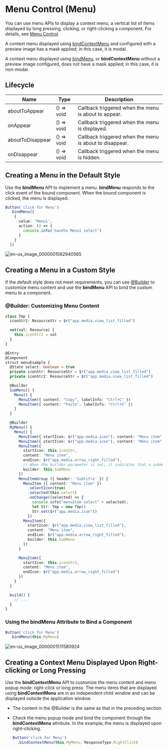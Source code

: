 # Menu Control (Menu)
You can use menu APIs to display a context menu, a vertical list of items displayed by long pressing, clicking, or right-clicking a component. For details, see [Menu Control](../reference/apis-arkui/arkui-ts/ts-universal-attributes-menu.md).

A context menu displayed using [bindContextMenu](../reference/apis-arkui/arkui-ts/ts-universal-attributes-menu.md#bindcontextmenu12) and configured with a preview image has a mask applied; in this case, it is modal.

A context menu displayed using [bindMenu](../reference/apis-arkui/arkui-ts/ts-universal-attributes-menu.md#bindmenu11), or **bindContextMenu** without a preview image configured, does not have a mask applied; in this case, it is non-modal.

## Lifecycle

| Name| Type| Description|
| --- | --- | --- |
| aboutToAppear  | () =>  void | Callback triggered when the menu is about to appear.|
| onAppear | () =>  void | Callback triggered when the menu is displayed.|
| aboutToDisappear | () =>  void | Callback triggered when the menu is about to disappear.|
| onDisappear  | () =>  void | Callback triggered when the menu is hidden.|



## Creating a Menu in the Default Style

Use the **bindMenu** API to implement a menu. **bindMenu** responds to the click event of the bound component. When the bound component is clicked, the menu is displayed.

```ts
Button('click for Menu')
  .bindMenu([
    {
      value: 'Menu1',
      action: () => {
        console.info('handle Menu1 select')
      }
    }
  ])
```

![en-us_image_0000001562940565](figures/en-us_image_0000001562940565.png)

## Creating a Menu in a Custom Style

If the default style does not meet requirements, you can use [@Builder](../../application-dev/ui/state-management/arkts-builder.md) to customize menu content and use the **bindMenu** API to bind the custom menu to a component.

### @Builder: Customizing Menu Content

```ts
class Tmp {
  iconStr2: ResourceStr = $r("app.media.view_list_filled")

  set(val: Resource) {
    this.iconStr2 = val
  }
}

@Entry
@Component
struct menuExample {
  @State select: boolean = true
  private iconStr: ResourceStr = $r("app.media.view_list_filled")
  private iconStr2: ResourceStr = $r("app.media.view_list_filled")

  @Builder
  SubMenu() {
    Menu() {
      MenuItem({ content: "Copy", labelInfo: "Ctrl+C" })
      MenuItem({ content: "Paste", labelInfo: "Ctrl+V" })
    }
  }

  @Builder
  MyMenu() {
    Menu() {
      MenuItem({ startIcon: $r("app.media.icon"), content: "Menu item" })
      MenuItem({ startIcon: $r("app.media.icon"), content: "Menu item" }).enabled(false)
      MenuItem({
        startIcon: this.iconStr,
        content: "Menu item",
        endIcon: $r("app.media.arrow_right_filled"),
        // When the builder parameter is set, it indicates that a submenu is bound to a menu item. When the user hovers the cursor over the menu item, the submenu is displayed.
        builder: this.SubMenu
      })
      MenuItemGroup ({ header: 'Subtitle' }) {
        MenuItem ({ content: "Menu item" })
          .selectIcon(true)
          .selected(this.select)
          .onChange((selected) => {
            console.info("menuItem select" + selected);
            let Str: Tmp = new Tmp()
            Str.set($r("app.media.icon"))
          })
        MenuItem({
          startIcon: $r("app.media.view_list_filled"),
          content: "Menu item",
          endIcon: $r("app.media.arrow_right_filled"),
          builder: this.SubMenu
        })
      }

      MenuItem({
        startIcon: this.iconStr2,
        content: "Menu item",
        endIcon: $r("app.media.arrow_right_filled")
      })
    }
  }

  build() {
    // ...
  }
}

```

### Using the bindMenu Attribute to Bind a Component

```ts
Button('click for Menu')
  .bindMenu(this.MyMenu)
```

![en-us_image_0000001511580924](figures/en-us_image_0000001511580924.png)

## Creating a Context Menu Displayed Upon Right-clicking or Long Pressing

Use the **bindContextMenu** API to customize the menu content and menu popup mode: right-click or long press. The menu items that are displayed using **bindContextMenu** are in an independent child window and can be displayed outside the application window.

- The content in the @Builder is the same as that in the preceding section.
- Check the menu popup mode and bind the component through the **bindContextMenu** attribute. In the example, the menu is displayed upon right-clicking.
  
  ```ts
  Button('click for Menu')
    .bindContextMenu(this.MyMenu, ResponseType.RightClick)
  ```
